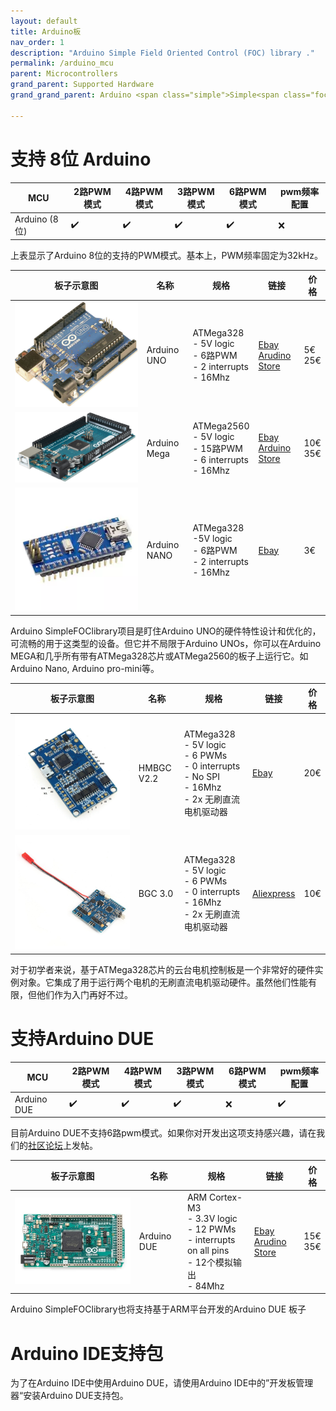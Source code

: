 ```yaml
---
layout: default
title: Arduino板
nav_order: 1
description: "Arduino Simple Field Oriented Control (FOC) library ."
permalink: /arduino_mcu
parent: Microcontrollers
grand_parent: Supported Hardware
grand_grand_parent: Arduino <span class="simple">Simple<span class="foc">FOC</span>library</span>

---
```


# 支持 8位 Arduino 


| MCU           | 2路PWM模式 | 4路PWM模式 | 3路PWM模式 | 6路PWM模式 | pwm频率配置 |
| ------------- | ---------- | ---------- | ---------- | ---------- | ----------- |
| Arduino (8位) | ✔️          | ✔️          | ✔️          | ✔️          | ❌           |

上表显示了Arduino 8位的支持的PWM模式。基本上，PWM频率固定为32kHz。

| 板子示意图                                                   | 名称         | 规格                                                         | 链接                                                         | 价格       |
| ------------------------------------------------------------ | ------------ | ------------------------------------------------------------ | ------------------------------------------------------------ | ---------- |
| [<img src="extras/Images/arduino_uno.jpg" class="imgtable150">](https://store.arduino.cc/arduino-uno-rev3-smd) | Arduino UNO  | ATMega328 <br>- 5V logic<br> - 6路PWM<br>- 2 interrupts<br>- 16Mhz | [Ebay](https://www.ebay.com/itm/NEW-Arduino-UNO-R3-ATMEGA328P-CH340G-Microcontroller-Board-Bootloader-USB/323962801627?hash=item4b6db00ddb:g:ihUAAOSwLc1dNWCd)<br> [Arudino Store](https://store.arduino.cc/arduino-uno-rev3-smd) | 5€<br>25€  |
| [<img src="extras/Images/mega.png" class="imgtable150">](https://store.arduino.cc/arduino-mega-2560-rev3) | Arduino Mega | ATMega2560 <br>- 5V logic<br> - 15路PWM<br>- 6 interrupts<br>- 16Mhz | [Ebay](https://www.ebay.com/itm/MEGA-2560-R3-Development-Board-CH340G-ATMEGA-2560-Kit-USB-Cable-For-Arduino-New/253764643649?epid=25019988960&_trkparms=ispr%3D1&hash=item3b158d2b41:g:C44AAOSwomJapjfF&enc=AQAEAAACYIQvEcHUrT7nmUC3yY5qbPyaBN1nJEDYW8MyypsJPgXK3AqiNsU0sSphPu4g6Qid31UfuUmxbibd03S6nwGFOtPRQtA6b7fwyQa%2BlHjHz58lNHKPszpYYTTo0kkJEDqmhf4Wiz0dmrGPE5aFjKQswyzpK0%2FagGHK8e518kkvgI15vEk3BEXEnW%2BgpNypJKacwMKe1INf06jl%2BrC%2FW50ef2gL1FPUQyUq9fK4Rm4tPSr28E52usHYczBDbdMdghFUExt3Ge%2B0iSj4t%2BcsyM2NGC%2BjCDDA8FBe3W5K8wg80e2DQwtM1R8Bpxrt6qJdyWZWigo8m4dpWLS%2Brmys9YJWASnU6mnFZoy4SLPUBLFK560rONYnB7aPohtZNJ%2BjCJPDLOQISm6tmGZVF5fMNu6iLYwYG8WG7J3c7rGVeUiDnJdf%2Fz68BNLAvth%2FnSoI9w7Jau%2Fd19gx3WYQbxgipDAmxgrVhGYlPrEvTSqCLIno1u3W%2FTI7FhSpNW%2Bgzw94kG%2FFgR9ieLRyv9p0w%2BYY3rrJepqCtlCJNkKflPpj4WAcXxBHHaQLJOr2mr7E2wRdwTBstIdCtoMmIp%2BjTRJFApIoT7fnEEIcMZyfLvbQZtemIQKHxpuibWKjQZU99awWsbMBlE0SRWaxRhML5YGORIjmgbIUyFdy9fiWHDcRpoKQJPsV6N3HUkRg9yU9cZ0m5w4ywXpiv7vHA8JFZg7hy5INiPGWwcxTRabpanq%2FWCB%2Bb4AN6%2BFP4%2Bqes86XVNe0YemDM1cBQWiHHjGxAHbw8gWuCZvXoc7XsJE5lrmQTsB1%2F%2FG6&checksum=253764643649687cd36869924033b58b75e082ef568d)<br>[Arduino Store](https://store.arduino.cc/arduino-mega-2560-rev3) | 10€<br>35€ |
| [<img src="extras/Images/nano.png" class="imgtable150">](https://www.ebay.com/itm/Nano-V3-0-USB-ATmega328P-AU-16MHz-5V-CH340G-Micro-Controller-Board-For-Arduino/223471184608?hash=item3407ebaae0:g:-gMAAOSwdzBcpfIA) | Arduino NANO | ATMega328<br> -5V logic<br> - 6路PWM<br>- 2 interrupts<br> - 16Mhz | [Ebay](https://www.ebay.com/itm/Nano-V3-0-USB-ATmega328P-AU-16MHz-5V-CH340G-Micro-Controller-Board-For-Arduino/223471184608?hash=item3407ebaae0:g:-gMAAOSwdzBcpfIA) | 3€         |

Arduino SimpleFOClibrary项目是盯住Arduino UNO的硬件特性设计和优化的，可流畅的用于这类型的设备。但它并不局限于Arduino UNOs，你可以在Arduino MEGA和几乎所有带有ATMega328芯片或ATMega2560的板子上运行它。如Arduino Nano, Arduino pro-mini等。

| 板子示意图                                                   | 名称       | 规格                                                         | 链接                                                         | 价格 |
| ------------------------------------------------------------ | ---------- | ------------------------------------------------------------ | ------------------------------------------------------------ | ---- |
| [<img src="extras/Images/pinout.jpg" class="imgtable150">](https://www.ebay.com/itm/HMBGC-V2-0-3-Axle-Gimbal-Controller-Control-Plate-Board-Module-with-Sensor/351497840990?hash=item51d6e7695e:g:BAsAAOSw0QFXBxrZ:rk:1:pf:1) | HMBGC V2.2 | ATMega328<br> - 5V logic<br> - 6 PWMs<br>- 0 interrupts<br> - No SPI<br>- 16Mhz <br> - 2x 无刷直流电机驱动器 | [Ebay](https://www.ebay.com/itm/HMBGC-V2-0-3-Axle-Gimbal-Controller-Control-Plate-Board-Module-with-Sensor/351497840990?hash=item51d6e7695e:g:BAsAAOSw0QFXBxrZ:rk:1:pf:1) | 20€  |
| [<img src="extras/Images/bgc_30.jpg" class="imgtable150">](https://fr.aliexpress.com/item/4000411471994.html?spm=a2g0o.productlist.0.0.5d047d57y4zGC4&algo_pvid=861ada4b-b12f-4019-be84-fae9870a12ed&algo_expid=861ada4b-b12f-4019-be84-fae9870a12ed-1&btsid=0ab6f83a15906954691168349e30d7&ws_ab_test=searchweb0_0,searchweb201602_,searchweb201603_) | BGC 3.0    | ATMega328<br>- 5V logic<br> - 6 PWMs<br>- 0 interrupts<br> - 16Mhz <br> - 2x 无刷直流电机驱动器 | [Aliexpress](https://fr.aliexpress.com/item/4000411471994.html?spm=a2g0o.productlist.0.0.5d047d57y4zGC4&algo_pvid=861ada4b-b12f-4019-be84-fae9870a12ed&algo_expid=861ada4b-b12f-4019-be84-fae9870a12ed-1&btsid=0ab6f83a15906954691168349e30d7&ws_ab_test=searchweb0_0,searchweb201602_,searchweb201603_) | 10€  |

对于初学者来说，基于ATMega328芯片的云台电机控制板是一个非常好的硬件实例对象。它集成了用于运行两个电机的无刷直流电机驱动硬件。虽然他们性能有限，但他们作为入门再好不过。

# 支持Arduino DUE

| MCU         | 2路PWM模式 | 4路PWM模式 | 3路PWM模式 | 6路PWM模式 | pwm频率配置 |
| ----------- | ---------- | ---------- | ---------- | ---------- | ----------- |
| Arduino DUE | ✔️          | ✔️          | ✔️          | ❌          | ✔️           |

目前Arduino DUE不支持6路pwm模式。如果你对开发出这项支持感兴趣，请在我们的[社区论坛](https://community.simplefoc.com)上发帖。

| 板子示意图                                                   | 名称        | 规格                                                         | 链接                                                         | 价格       |
| ------------------------------------------------------------ | ----------- | ------------------------------------------------------------ | ------------------------------------------------------------ | ---------- |
| [<img src="extras/Images/due.jpg" class="imgtable150">](https://store.arduino.cc/arduino-due) | Arduino DUE | ARM Cortex-M3 <br>- 3.3V logic<br> - 12 PWMs<br>- interrupts on all pins <br> - 12个模拟输出<br>- 84Mhz | [Ebay](https://www.ebay.com/itm/ARM-Cortex-M3-Control-Board-Module-DUE-R3-SAM3X8E-32-bit-Arduino-Without-Cable/113795035918?hash=item1a7eb6730e:g:7usAAOSws3ldD45r)<br> [Arudino Store](https://store.arduino.cc/arduino-due) | 15€<br>35€ |

Arduino <span>Simple<span>FOC</span>library</span>也将支持基于ARM平台开发的Arduino DUE 板子

# Arduino IDE支持包

为了在Arduino IDE中使用Arduino DUE，请使用Arduino IDE中的”开发板管理器“安装Arduino DUE支持包。